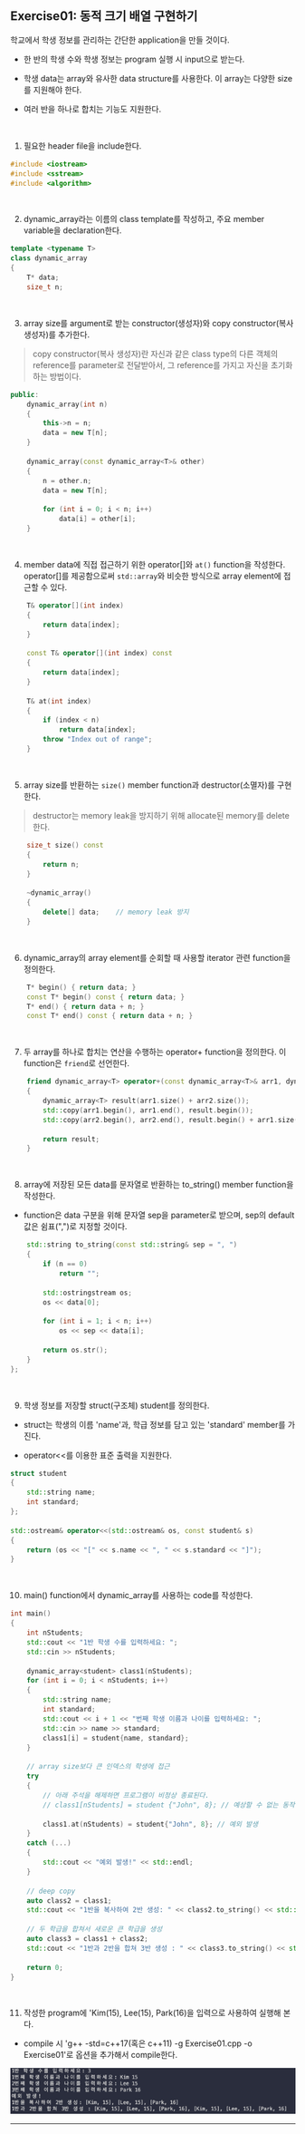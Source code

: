 ## Exercise01: 동적 크기 배열 구현하기

학교에서 학생 정보를 관리하는 간단한 application을 만들 것이다.

- 한 반의 학생 수와 학생 정보는 program 실행 시 input으로 받는다.

- 학생 data는 array와 유사한 data structure를 사용한다. 이 array는 다양한 size를 지원해야 한다.

- 여러 반을 하나로 합치는 기능도 지원한다.

<br/>

1. 필요한 header file을 include한다.

```cpp
#include <iostream>
#include <sstream>
#include <algorithm>
```

<br/>

2. dynamic_array라는 이름의 class template를 작성하고, 주요 member variable을 declaration한다.

```cpp
template <typename T>
class dynamic_array
{
    T* data;
    size_t n;
```

<br/>

3. array size를 argument로 받는 constructor(생성자)와 copy constructor(복사 생성자)를 추가한다.

> copy constructor(복사 생성자)란 자신과 같은 class type의 다른 객체의 reference를 parameter로 전달받아서, 그 reference를 가지고 자신을 초기화하는 방법이다.

```cpp
public:
	dynamic_array(int n)
	{
		this->n = n;
		data = new T[n];
	}

	dynamic_array(const dynamic_array<T>& other)
	{
		n = other.n;
		data = new T[n];

		for (int i = 0; i < n; i++)
			data[i] = other[i];
	}
```

<br/>

4. member data에 직접 접근하기 위한 operator[]와 `at()` function을 작성한다. operator[]를 제공함으로써 `std::array`와 비슷한 방식으로 array element에 접근할 수 있다.

```cpp
	T& operator[](int index)
	{
		return data[index];
	}

	const T& operator[](int index) const
	{
		return data[index];
	}

	T& at(int index)
	{
		if (index < n)
			return data[index];
		throw "Index out of range";
	}
```

<br/>

5. array size를 반환하는 `size()` member function과 destructor(소멸자)를 구현한다.

> destructor는 memory leak을 방지하기 위해 allocate된 memory를 delete한다.

```cpp
    size_t size() const
    {
        return n;
    }

    ~dynamic_array()
    {
        delete[] data;    // memory leak 방지
    }
```

<br/>

6. dynamic_array의 array element를 순회할 때 사용할 iterator 관련 function을 정의한다.

```cpp
	T* begin() { return data; }
	const T* begin() const { return data; }
	T* end() { return data + n; }
	const T* end() const { return data + n; }
```

<br/>

7. 두 array를 하나로 합치는 연산을 수행하는 operator+ function을 정의한다. 이 function은 `friend`로 선언한다.

```cpp
	friend dynamic_array<T> operator+(const dynamic_array<T>& arr1, dynamic_array<T>& arr2)
	{
		dynamic_array<T> result(arr1.size() + arr2.size());
		std::copy(arr1.begin(), arr1.end(), result.begin());
		std::copy(arr2.begin(), arr2.end(), result.begin() + arr1.size());

		return result;
	}
```

<br/>

8. array에 저장된 모든 data를 문자열로 반환하는 to_string() member function을 작성한다. 

- function은 data 구분을 위해 문자열 sep을 parameter로 받으며, sep의 default 값은 쉼표(",")로 지정할 것이다.

```cpp
	std::string to_string(const std::string& sep = ", ")
	{
		if (n == 0)
			return "";

		std::ostringstream os;
		os << data[0];

		for (int i = 1; i < n; i++)
			os << sep << data[i];

		return os.str();
	}
};
```

<br/>

9. 학생 정보를 저장할 struct(구조체) student를 정의한다. 

- struct는 학생의 이름 'name'과, 학급 정보를 담고 있는 'standard' member를 가진다.

- operator<<를 이용한 표준 출력을 지원한다.

```cpp
struct student
{
	std::string name;
	int standard;
};

std::ostream& operator<<(std::ostream& os, const student& s)
{
	return (os << "[" << s.name << ", " << s.standard << "]");
}
```

<br/>

10. main() function에서 dynamic_array를 사용하는 code를 작성한다.

```cpp
int main()
{
	int nStudents;
	std::cout << "1반 학생 수를 입력하세요: ";
	std::cin >> nStudents;

	dynamic_array<student> class1(nStudents);
	for (int i = 0; i < nStudents; i++)
	{
		std::string name;
		int standard;
		std::cout << i + 1 << "번째 학생 이름과 나이를 입력하세요: ";
		std::cin >> name >> standard;
		class1[i] = student{name, standard};
	}

	// array size보다 큰 인덱스의 학생에 접근
	try
	{
		// 아래 주석을 해제하면 프로그램이 비정상 종료된다.
		// class1[nStudents] = student {"John", 8}; // 예상할 수 없는 동작

		class1.at(nStudents) = student{"John", 8}; // 예외 발생
	}
	catch (...)
	{
		std::cout << "예외 발생!" << std::endl;
	}

	// deep copy
	auto class2 = class1;
	std::cout << "1반을 복사하여 2반 생성: " << class2.to_string() << std::endl;

	// 두 학급을 합쳐서 새로운 큰 학급을 생성
	auto class3 = class1 + class2;
	std::cout << "1반과 2반을 합쳐 3반 생성 : " << class3.to_string() << std::endl;

	return 0;
}
```

<br/>

11. 작성한 program에 'Kim(15), Lee(15), Park(16)을 입력으로 사용하여 실행해 본다.

- compile 시 'g++ -std=c++17(혹은 c++11) -g Exercise01.cpp -o Exercise01'로 옵션을 추가해서 compile한다.

![Exercise01](result.png)

---